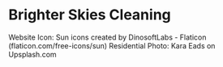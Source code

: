 # Brighter Skies Cleaning

Website Icon: Sun icons created by DinosoftLabs - Flaticon (flaticon.com/free-icons/sun)
Residential Photo: Kara Eads on Upsplash.com